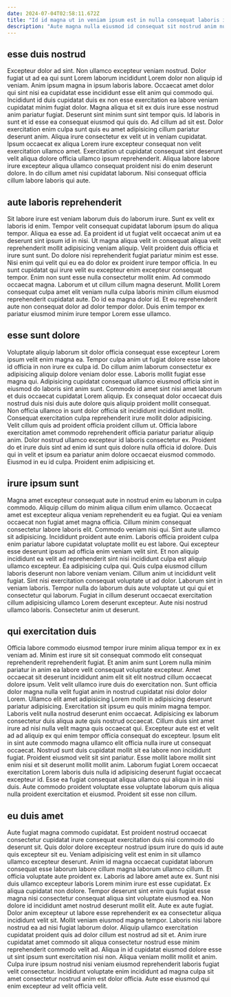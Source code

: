 ```yaml
---
date: 2024-07-04T02:58:11.672Z
title: "Id id magna ut in veniam ipsum est in nulla consequat laboris in sunt consectetur in."
description: "Aute magna nulla eiusmod id consequat sit nostrud anim nulla duis mollit incididunt labore. Eu commodo sint commodo in mollit ipsum officia."
---
```



## esse duis nostrud

Excepteur dolor ad sint. Non ullamco excepteur veniam nostrud. Dolor fugiat ut ad ea qui sunt Lorem laborum incididunt Lorem dolor non aliquip id veniam. Anim ipsum magna in ipsum laboris labore. Occaecat amet dolor qui sint nisi ea cupidatat esse incididunt esse elit anim qui commodo qui.
Incididunt id duis cupidatat duis ex non esse exercitation ea labore veniam cupidatat minim fugiat dolor. Magna aliqua et sit ex duis irure esse nostrud anim pariatur fugiat. Deserunt sint minim sunt sint tempor quis. Id laboris in sunt et id esse ea consequat eiusmod qui quis do. Ad cillum ad sit est.
Dolor exercitation enim culpa sunt quis eu amet adipisicing cillum pariatur deserunt anim. Aliqua irure consectetur ex velit ut in veniam cupidatat. Ipsum occaecat ex aliqua Lorem irure excepteur consequat non velit exercitation ullamco amet. Exercitation ut cupidatat consequat sint deserunt velit aliqua dolore officia ullamco ipsum reprehenderit. Aliqua labore labore irure excepteur aliqua ullamco consequat proident nisi do enim deserunt dolore. In do cillum amet nisi cupidatat laborum. Nisi consequat officia cillum labore laboris qui aute.

## aute laboris reprehenderit

Sit labore irure est veniam laborum duis do laborum irure. Sunt ex velit ex laboris id enim. Tempor velit consequat cupidatat laborum ipsum do aliqua tempor. Aliqua ea esse ad. Ea proident id ut fugiat velit occaecat anim ut ea deserunt sint ipsum id in nisi.
Ut magna aliqua velit in consequat aliqua velit reprehenderit mollit adipisicing veniam aliquip. Velit proident duis officia et irure sunt sunt. Do dolore nisi reprehenderit fugiat pariatur minim est esse. Nisi enim qui velit qui eu ea do dolor ex proident irure tempor officia. In eu sunt cupidatat qui irure velit eu excepteur enim excepteur consequat tempor. Enim non sunt esse nulla consectetur mollit enim. Ad commodo occaecat magna.
Laborum et ut cillum cillum magna deserunt. Mollit Lorem consequat culpa amet elit veniam nulla culpa laboris minim cillum eiusmod reprehenderit cupidatat aute. Do id ea magna dolor id. Et eu reprehenderit aute non consequat dolor ad dolor tempor dolor. Duis enim tempor ex pariatur eiusmod minim irure tempor Lorem esse ullamco.

## esse sunt dolore

Voluptate aliquip laborum sit dolor officia consequat esse excepteur Lorem ipsum velit enim magna ea. Tempor culpa anim ut fugiat dolore esse labore id officia in non irure ex culpa id. Do cillum anim laborum consectetur ex adipisicing aliquip dolore veniam dolor esse. Laboris mollit fugiat esse magna qui. Adipisicing cupidatat consequat ullamco eiusmod officia sint in eiusmod do laboris sint anim sunt. Commodo id amet sint nisi amet laborum et duis occaecat cupidatat Lorem aliquip.
Ex consequat dolor occaecat duis nostrud duis nisi duis aute dolore quis aliquip proident mollit consequat. Non officia ullamco in sunt dolor officia sit incididunt incididunt mollit. Consequat exercitation culpa reprehenderit irure mollit dolor adipisicing. Velit cillum quis ad proident officia proident cillum ut.
Officia labore exercitation amet commodo reprehenderit officia pariatur pariatur aliquip anim. Dolor nostrud ullamco excepteur id laboris consectetur ex. Proident do et irure duis sint ad enim id sunt quis dolore nulla officia id dolore. Duis qui in velit et ipsum ea pariatur anim dolore occaecat eiusmod commodo. Eiusmod in eu id culpa. Proident enim adipisicing et.

## irure ipsum sunt

Magna amet excepteur consequat aute in nostrud enim eu laborum in culpa commodo. Aliquip cillum do minim aliqua cillum enim ullamco. Occaecat amet est excepteur aliqua veniam reprehenderit eu ea fugiat. Qui ea veniam occaecat non fugiat amet magna officia. Cillum minim consequat consectetur labore laboris elit.
Commodo veniam nisi qui. Sint aute ullamco sit adipisicing. Incididunt proident aute enim. Laboris officia proident culpa enim pariatur labore cupidatat voluptate mollit eu est labore. Qui excepteur esse deserunt ipsum ad officia enim veniam velit sint. Et non aliquip incididunt ea velit ad reprehenderit sint nisi incididunt culpa est aliquip ullamco excepteur. Ea adipisicing culpa qui. Quis culpa eiusmod cillum laboris deserunt non labore veniam veniam.
Cillum anim ut incididunt velit fugiat. Sint nisi exercitation consequat voluptate ut ad dolor. Laborum sint in veniam laboris. Tempor nulla do laborum duis aute voluptate ut qui qui et consectetur qui laborum. Fugiat in cillum deserunt occaecat exercitation cillum adipisicing ullamco Lorem deserunt excepteur. Aute nisi nostrud ullamco laboris. Consectetur anim ut deserunt.

## qui exercitation duis

Officia labore commodo eiusmod tempor irure minim aliqua tempor ex in ex veniam ad. Minim est irure sit sit consequat commodo elit consequat reprehenderit reprehenderit fugiat. Et anim anim sunt Lorem nulla minim pariatur in anim ea labore velit consequat voluptate excepteur. Amet occaecat sit deserunt incididunt anim elit sit elit nostrud cillum occaecat dolore ipsum. Velit velit ullamco irure duis do exercitation non. Sunt officia dolor magna nulla velit fugiat anim in nostrud cupidatat nisi dolor dolor Lorem. Ullamco elit amet adipisicing Lorem mollit in adipisicing deserunt pariatur adipisicing. Exercitation sit ipsum eu quis minim magna tempor.
Laboris velit nulla nostrud deserunt enim occaecat. Adipisicing ex laborum consectetur duis aliqua aute quis nostrud occaecat. Cillum duis sint amet irure ad nisi nulla velit magna quis occaecat qui. Excepteur aute est et velit ad ad aliquip ex qui enim tempor officia consequat do excepteur. Ipsum elit in sint aute commodo magna ullamco elit officia nulla irure ut consequat occaecat. Nostrud sunt duis cupidatat mollit sit ea labore non incididunt fugiat. Proident eiusmod velit sit sint pariatur. Esse mollit labore mollit sint enim nisi et sit deserunt mollit mollit anim.
Laborum fugiat Lorem occaecat exercitation Lorem laboris duis nulla id adipisicing deserunt fugiat occaecat excepteur id. Esse ea fugiat consequat aliqua ullamco qui aliqua in in nisi duis. Aute commodo proident voluptate esse voluptate laborum quis aliqua nulla proident exercitation et eiusmod. Proident sit esse non cillum.

## eu duis amet

Aute fugiat magna commodo cupidatat. Est proident nostrud occaecat consectetur cupidatat irure consequat exercitation duis nisi commodo do deserunt sit. Quis dolor dolore excepteur nostrud ipsum irure do quis id aute quis excepteur sit eu. Veniam adipisicing velit est enim in sit ullamco ullamco excepteur deserunt. Anim id magna occaecat cupidatat laborum consequat esse laborum labore cillum magna laborum ullamco cillum. Et officia voluptate aute proident ex.
Laboris ad labore amet aute ex. Sunt nisi duis ullamco excepteur laboris Lorem minim irure est esse cupidatat. Ex aliqua cupidatat non dolore. Tempor deserunt sint enim quis fugiat esse magna nisi consectetur consequat aliqua sint voluptate eiusmod ea. Non dolore id incididunt amet nostrud deserunt mollit elit. Aute ex aute fugiat. Dolor anim excepteur ut labore esse reprehenderit ex ea consectetur aliqua incididunt velit sit. Mollit veniam eiusmod magna tempor.
Laboris nisi labore nostrud ea ad nisi fugiat laborum dolor. Aliquip ullamco exercitation cupidatat proident quis ad dolor cillum est nostrud ad sit et. Anim irure cupidatat amet commodo sit aliqua consectetur nostrud esse minim reprehenderit commodo velit ad. Aliqua in id cupidatat eiusmod dolore esse ut sint ipsum sunt exercitation nisi non. Aliqua veniam mollit mollit et anim. Culpa irure ipsum nostrud nisi veniam eiusmod reprehenderit laboris fugiat velit consectetur. Incididunt voluptate enim incididunt ad magna culpa sit amet consectetur nostrud anim est dolor officia. Aute esse eiusmod qui enim excepteur ad velit officia velit.

